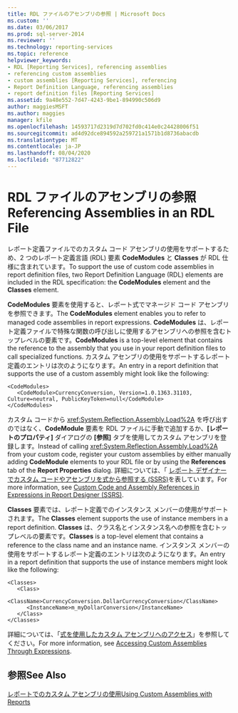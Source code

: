 ```yaml
---
title: RDL ファイルのアセンブリの参照 | Microsoft Docs
ms.custom: ''
ms.date: 03/06/2017
ms.prod: sql-server-2014
ms.reviewer: ''
ms.technology: reporting-services
ms.topic: reference
helpviewer_keywords:
- RDL [Reporting Services], referencing assemblies
- referencing custom assemblies
- custom assemblies [Reporting Services], referencing
- Report Definition Language, referencing assemblies
- report definition files [Reporting Services]
ms.assetid: 9a48e552-7d47-4243-9be1-894990c506d9
author: maggiesMSFT
ms.author: maggies
manager: kfile
ms.openlocfilehash: 14593717d2319d7d702fd0c414e0c24428006f51
ms.sourcegitcommit: ad4d92dce894592a259721a1571b1d8736abacdb
ms.translationtype: MT
ms.contentlocale: ja-JP
ms.lasthandoff: 08/04/2020
ms.locfileid: "87712822"
---
```

# <a name="referencing-assemblies-in-an-rdl-file"></a><span data-ttu-id="6bc2a-102">RDL ファイルのアセンブリの参照</span><span class="sxs-lookup"><span data-stu-id="6bc2a-102">Referencing Assemblies in an RDL File</span></span>
  <span data-ttu-id="6bc2a-103">レポート定義ファイルでのカスタム コード アセンブリの使用をサポートするため、2 つのレポート定義言語 (RDL) 要素 **CodeModules** と **Classes** が RDL 仕様に含まれています。</span><span class="sxs-lookup"><span data-stu-id="6bc2a-103">To support the use of custom code assemblies in report definition files, two Report Definition Language (RDL) elements are included in the RDL specification: the **CodeModules** element and the **Classes** element.</span></span>  
  
 <span data-ttu-id="6bc2a-104">**CodeModules** 要素を使用すると、レポート式でマネージド コード アセンブリを参照できます。</span><span class="sxs-lookup"><span data-stu-id="6bc2a-104">The **CodeModules** element enables you to refer to managed code assemblies in report expressions.</span></span> <span data-ttu-id="6bc2a-105">**CodeModules** は、レポート定義ファイルで特殊な関数の呼び出しに使用するアセンブリへの参照を含むトップレベルの要素です。</span><span class="sxs-lookup"><span data-stu-id="6bc2a-105">**CodeModules** is a top-level element that contains the reference to the assembly that you use in your report definition files to call specialized functions.</span></span> <span data-ttu-id="6bc2a-106">カスタム アセンブリの使用をサポートするレポート定義のエントリは次のようになります。</span><span class="sxs-lookup"><span data-stu-id="6bc2a-106">An entry in a report definition that supports the use of a custom assembly might look like the following:</span></span>  
  
```  
<CodeModules>  
   <CodeModule>CurrencyConversion, Version=1.0.1363.31103, Culture=neutral, PublicKeyToken=null</CodeModule>  
</CodeModules>  
```  
  
 <span data-ttu-id="6bc2a-107">カスタム コードから <xref:System.Reflection.Assembly.Load%2A> を呼び出すのではなく、**CodeModule** 要素を RDL ファイルに手動で追加するか、**[レポートのプロパティ]** ダイアログの **[参照]** タブを使用してカスタム アセンブリを登録します。</span><span class="sxs-lookup"><span data-stu-id="6bc2a-107">Instead of calling <xref:System.Reflection.Assembly.Load%2A> from your custom code, register your custom assemblies by either manually adding **CodeModule** elements to your RDL file or by using the **References** tab of the **Report Properties** dialog.</span></span> <span data-ttu-id="6bc2a-108">詳細については、「 [レポート デザイナーでカスタム コードやアセンブリを式から参照する (SSRS)](../report-design/custom-code-and-assembly-references-in-expressions-in-report-designer-ssrs.md)を表しています。</span><span class="sxs-lookup"><span data-stu-id="6bc2a-108">For more information, see [Custom Code and Assembly References in Expressions in Report Designer &#40;SSRS&#41;](../report-design/custom-code-and-assembly-references-in-expressions-in-report-designer-ssrs.md).</span></span>  
  
 <span data-ttu-id="6bc2a-109">**Classes** 要素では、レポート定義でのインスタンス メンバーの使用がサポートされます。</span><span class="sxs-lookup"><span data-stu-id="6bc2a-109">The **Classes** element supports the use of instance members in a report definition.</span></span> <span data-ttu-id="6bc2a-110">**Classes** は、クラス名とインスタンス名への参照を含むトップレベルの要素です。</span><span class="sxs-lookup"><span data-stu-id="6bc2a-110">**Classes** is a top-level element that contains a reference to the class name and an instance name.</span></span> <span data-ttu-id="6bc2a-111">インスタンス メンバーの使用をサポートするレポート定義のエントリは次のようになります。</span><span class="sxs-lookup"><span data-stu-id="6bc2a-111">An entry in a report definition that supports the use of instance members might look like the following:</span></span>  
  
```  
<Classes>  
   <Class>  
      <ClassName>CurrencyConversion.DollarCurrencyConversion</ClassName>  
      <InstanceName>m_myDollarConversion</InstanceName>  
   </Class>  
</Classes>  
```  
  
 <span data-ttu-id="6bc2a-112">詳細については、「[式を使用したカスタム アセンブリへのアクセス](accessing-custom-assemblies-through-expressions.md)」を参照してください。</span><span class="sxs-lookup"><span data-stu-id="6bc2a-112">For more information, see [Accessing Custom Assemblies Through Expressions](accessing-custom-assemblies-through-expressions.md).</span></span>  
  
## <a name="see-also"></a><span data-ttu-id="6bc2a-113">参照</span><span class="sxs-lookup"><span data-stu-id="6bc2a-113">See Also</span></span>  
 [<span data-ttu-id="6bc2a-114">レポートでのカスタム アセンブリの使用</span><span class="sxs-lookup"><span data-stu-id="6bc2a-114">Using Custom Assemblies with Reports</span></span>](using-custom-assemblies-with-reports.md)  
  
  
